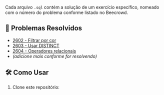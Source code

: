 
Cada arquivo `.sql` contém a solução de um exercício específico, nomeado com o número do problema conforme listado no Beecrowd.

## 📌 Problemas Resolvidos

- [2602 - Filtrar por cor](https://www.beecrowd.com.br/judge/pt/problems/view/2602)
- [2603 - Usar DISTINCT](https://www.beecrowd.com.br/judge/pt/problems/view/2603)
- [2604 - Operadores relacionais](https://www.beecrowd.com.br/judge/pt/problems/view/2604)
- *(adicione mais conforme for resolvendo)*

## 🛠️ Como Usar

1. Clone este repositório:
   ```bash
   
